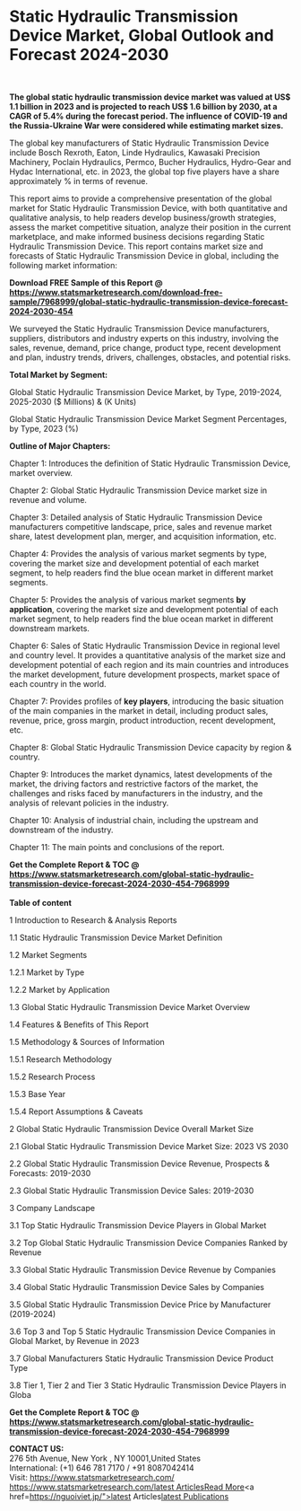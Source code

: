 <h1>Static Hydraulic Transmission Device Market, Global Outlook and Forecast 2024-2030</h1><br/><p><strong>The global static hydraulic transmission device market was valued at US$ 1.1 billion in 2023 and is projected to reach US$ 1.6 billion by 2030, at a <strong>CAGR</strong> of 5.4% during the forecast period. The influence of COVID-19 and the Russia-Ukraine War were considered while estimating market sizes.</strong></p><p>The global key manufacturers of Static Hydraulic Transmission Device include Bosch Rexroth, Eaton, Linde Hydraulics, Kawasaki Precision Machinery, Poclain Hydraulics, Permco, Bucher Hydraulics, Hydro-Gear and Hydac International, etc. in 2023, the global top five players have a share approximately % in terms of revenue.</p><p>This report aims to provide a comprehensive presentation of the global market for Static Hydraulic Transmission Device, with both quantitative and qualitative analysis, to help readers develop business/growth strategies, assess the market competitive situation, analyze their position in the current marketplace, and make informed business decisions regarding Static Hydraulic Transmission Device. This report contains market size and forecasts of Static Hydraulic Transmission Device in global, including the following market information:</p><p><strong>Download FREE Sample of this Report @ <a href="https://www.statsmarketresearch.com/download-free-sample/7968999/global-static-hydraulic-transmission-device-forecast-2024-2030-454">https://www.statsmarketresearch.com/download-free-sample/7968999/global-static-hydraulic-transmission-device-forecast-2024-2030-454</a></strong></p><p>We surveyed the Static Hydraulic Transmission Device manufacturers, suppliers, distributors and industry experts on this industry, involving the sales, revenue, demand, price change, product type, recent development and plan, industry trends, drivers, challenges, obstacles, and potential risks.</p><p><strong>Total Market by Segment:</strong></p><p>Global Static Hydraulic Transmission Device Market, by Type, 2019-2024, 2025-2030 ($ Millions) & (K Units)</p><p>Global Static Hydraulic Transmission Device Market Segment Percentages, by Type, 2023 (%)</p><p><strong>Outline of Major Chapters:</strong></p><p>Chapter 1: Introduces the definition of Static Hydraulic Transmission Device, market overview.</p><p>Chapter 2: Global Static Hydraulic Transmission Device market size in revenue and volume.</p><p>Chapter 3: Detailed analysis of Static Hydraulic Transmission Device manufacturers competitive landscape, price, sales and revenue market share, latest development plan, merger, and acquisition information, etc.</p><p>Chapter 4: Provides the analysis of various market segments by type, covering the market size and development potential of each market segment, to help readers find the blue ocean market in different market segments.</p><p>Chapter 5: Provides the analysis of various market segments <strong>by application</strong>, covering the market size and development potential of each market segment, to help readers find the blue ocean market in different downstream markets.</p><p>Chapter 6: Sales of Static Hydraulic Transmission Device in regional level and country level. It provides a quantitative analysis of the market size and development potential of each region and its main countries and introduces the market development, future development prospects, market space of each country in the world.</p><p>Chapter 7: Provides profiles of <strong>key players</strong>, introducing the basic situation of the main companies in the market in detail, including product sales, revenue, price, gross margin, product introduction, recent development, etc.</p><p>Chapter 8: Global Static Hydraulic Transmission Device capacity by region & country.</p><p>Chapter 9: Introduces the market dynamics, latest developments of the market, the driving factors and restrictive factors of the market, the challenges and risks faced by manufacturers in the industry, and the analysis of relevant policies in the industry.</p><p>Chapter 10: Analysis of industrial chain, including the upstream and downstream of the industry.</p><p>Chapter 11: The main points and conclusions of the report.</p><div><b>Get the Complete Report & TOC @ <a href="https://www.statsmarketresearch.com/global-static-hydraulic-transmission-device-forecast-2024-2030-454-7968999">https://www.statsmarketresearch.com/global-static-hydraulic-transmission-device-forecast-2024-2030-454-7968999</a></b></div><br><b>Table of content</b><p>1 Introduction to Research & Analysis Reports<br />
 
  1.1 Static Hydraulic Transmission Device Market Definition<br />
 
  1.2 Market Segments<br />
 
  1.2.1 Market by Type<br />
 
  1.2.2 Market by Application<br />
 
  1.3 Global Static Hydraulic Transmission Device Market Overview<br />
 
  1.4 Features & Benefits of This Report<br />
 
  1.5 Methodology & Sources of Information<br />
 
  1.5.1 Research Methodology<br />
 
  1.5.2 Research Process<br />
 
  1.5.3 Base Year<br />
 
  1.5.4 Report Assumptions & Caveats<br />
 
 2 Global Static Hydraulic Transmission Device Overall Market Size<br />
 
  2.1 Global Static Hydraulic Transmission Device Market Size: 2023 VS 2030<br />
 
  2.2 Global Static Hydraulic Transmission Device Revenue, Prospects & Forecasts: 2019-2030<br />
 
  2.3 Global Static Hydraulic Transmission Device Sales: 2019-2030<br />
 
 3 Company Landscape<br />
 
  3.1 Top Static Hydraulic Transmission Device Players in Global Market<br />
 
  3.2 Top Global Static Hydraulic Transmission Device Companies Ranked by Revenue<br />
 
  3.3 Global Static Hydraulic Transmission Device Revenue by Companies<br />
 
  3.4 Global Static Hydraulic Transmission Device Sales by Companies<br />
 
  3.5 Global Static Hydraulic Transmission Device Price by Manufacturer (2019-2024)<br />
 
  3.6 Top 3 and Top 5 Static Hydraulic Transmission Device Companies in Global Market, by Revenue in 2023<br />
 
  3.7 Global Manufacturers Static Hydraulic Transmission Device Product Type<br />
 
  3.8 Tier 1, Tier 2 and Tier 3 Static Hydraulic Transmission Device Players in Globa<br><div><b>Get the Complete Report & TOC @ <a href="https://www.statsmarketresearch.com/global-static-hydraulic-transmission-device-forecast-2024-2030-454-7968999">https://www.statsmarketresearch.com/global-static-hydraulic-transmission-device-forecast-2024-2030-454-7968999</a></b></div></p> <b>CONTACT US:</b><br>276 5th Avenue, New York , NY 10001,United States<br>International: (+1) 646 781 7170 / +91 8087042414<br>Visit: <a href="https://www.statsmarketresearch.com/">https://www.statsmarketresearch.com/</a><br><a href="https://gyeongbokgung.com">https://www.statsmarketresearch.com/</a><a href="https://hallyeomaritime.com">latest Articles</a><a href="https://jingwansa.com">Read More</a><a href=https://nguoiviet.jp/">latest Articles</a><a href="https://www.intelmarketresearch.com/">latest Publications</a>